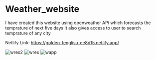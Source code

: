 # Weather_website
I have created this website using openweather APi which forecasts the temprature of next five days 
It also gives access to user to search temprature of any city

Netlify Link: https://golden-fenglisu-ee8d15.netlify.app/

![wres2](https://user-images.githubusercontent.com/93964690/226099705-a79a19bc-a323-4159-905d-42f21c16770e.png)
![wres](https://user-images.githubusercontent.com/93964690/226099707-b617e293-40c2-462e-9ebe-c13c744d66d9.png)
![wapp](https://user-images.githubusercontent.com/93964690/226099710-3b655364-10e9-4485-9f4f-6b10fcf1154f.png)
